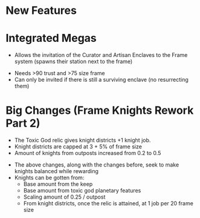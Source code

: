 # New Features 
# Integrated Megas
* Allows the invitation of the Curator and Artisan Enclaves to the Frame system (spawns their station next to the frame)
- Needs >90 trust and >75 size frame
- Can only be invited if there is still a surviving enclave (no resurrecting them)

# Big Changes (Frame Knights Rework Part 2)
* The Toxic God relic gives knight districts +1 knight job.
* Knight districts are capped at 3 + 5% of frame size
* Amount of knights from outposts increased from 0.2 to 0.5
- The above changes, along with the changes before, seek to make knights balanced while rewarding
- Knights can be gotten from:
    - Base amount from the keep
    - Base amount from toxic god planetary features
    - Scaling amount of 0.25 / outpost
    - From knight districts, once the relic is attained, at 1 job per 20 frame size
